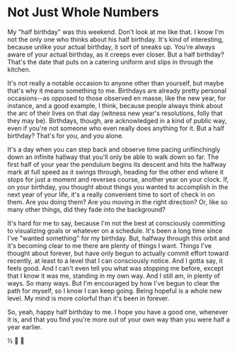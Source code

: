 # Not Just Whole Numbers

My "half birthday" was this weekend. Don't look at me like that. I know I'm not
the only one who thinks about his half birthday. It's kind of interesting,
because unlike your actual birthday, it sort of sneaks up. You're always aware
of your actual birthday, as it creeps ever closer. But a half birthday? That's
the date that puts on a catering uniform and slips in through the kitchen.

It's not really a notable occasion to anyone other than yourself, but maybe
that's why it means something to me. Birthdays are already pretty personal
occasions--as opposed to those observed en masse, like the new year, for
instance, and a good example, I think, because people always think about the
arc of their lives on that day (witness new year's resolutions, folly that they
may be). Birthdays, though, are acknowledged in a kind of public way, even if
you're not someone who even really does anything for it. But a half birthday?
That's for you, and you alone.

It's a day when you can step back and observe time pacing unflinchingly down an
infinite hallway that you'll only be able to walk down so far. The first half
of your year the pendulum begins its descent and hits the halfway mark at full
speed as it swings through, heading for the other end where it stops for just a
moment and reverses course, another year on your clock. If, on your birthday,
you thought about things you wanted to accomplish in the next year of your
life, it's a really convenient time to sort of check in on them. Are you doing
them? Are you moving in the right direction? Or, like so many other things, did
they fade into the background?

It's hard for me to say, because I'm not the best at consciously committing to
visualizing goals or whatever on a schedule. It's been a long time since I've
"wanted something" for my birthday. But, halfway through this orbit and it's
becoming clear to me there are plenty of things I want. Things I've thought
about forever, but have only begun to actually commit effort toward recently,
at least to a level that I can consciously notice. And I gotta say, it feels
good. And I can't even tell you what was stopping me before, except that I know
it was me, standing in my own way. And I still am, in plenty of ways. So many
ways. But I'm encouraged by how I've begun to clear the path for myself, so I
know I can keep going. Being hopeful is a whole new level. My mind is more
colorful than it's been in forever.

So, yeah, happy half birthday to me. I hope you have a good one, whenever it
is, and that you find you're more out of your own way than you were half a year
earlier.

½ 🎂 💜
